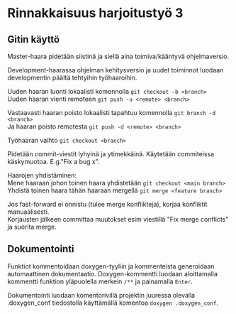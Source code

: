 # Rinnakkaisuus harjoitustyö 3

## Gitin käyttö
Master-haara pidetään siistinä ja siellä aina toimiva/kääntyvä ohjelmaversio.

Development-haarassa ohjelman kehitysversio ja uudet toiminnot luodaan developmentin päältä tehtyihin työhaaroihin.

Uuden haaran luonti lokaalisti komennolla `git checkout -b <branch>`  
Uuden haaran vienti remoteen `git push -u <remote> <branch>`

Vastaavasti haaran poisto lokaalisti tapahtuu komennolla `git branch -d <branch>`  
Ja haaran poisto remotesta `git push -d <remote> <branch>`

Työhaaran vaihto `git checkout <branch>`

Pidetään commit-viestit lyhyinä ja ytimekkäinä. Käytetään commiteissa käskymuotoa. E.g."Fix a bug x".

Haarojen yhdistäminen:  
Mene haaraan johon toinen haara yhdistetään `git checkout <main branch>`  
Yhdistä toinen haara tähän haaraan mergellä `git merge <feature branch>`

Jos fast-forward ei onnistu (tulee merge konflikteja), korjaa konfliktit manuaalisesti.  
Korjausten jälkeen committaa muutokset esim viestillä "Fix merge conflicts" ja suorita merge.

## Dokumentointi
Funktiot kommentoidaan doxygen-tyyliin ja kommenteista generoidaan automaattinen dokumentaatio.
Doxygen-kommentti luodaan aloittamalla kommentti funktion yläpuolella merkein `/**` ja painamalla `Enter`.

Dokumentointi luodaan komentorivillä projektin juuressa olevalla .doxygen_conf tiedostolla käyttämällä komentoa `doxygen .doxygen_conf`.
